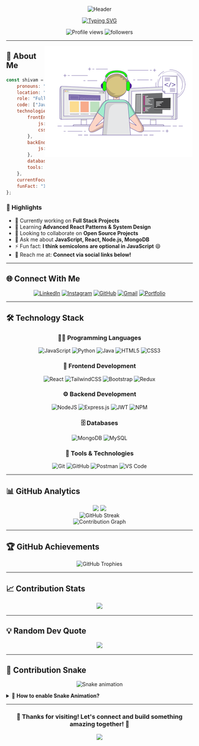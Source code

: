 <div align="center">

![Header](https://capsule-render.vercel.app/api?type=waving&color=gradient&customColorList=6,11,20&height=300&section=header&text=Shivam%20Kumar&fontSize=80&fontAlignY=35&animation=twinkling&fontColor=ffffff)

[![Typing SVG](https://readme-typing-svg.demolab.com?font=Fira+Code&size=24&duration=3000&pause=1000&color=00D9FF&center=true&vCenter=true&width=600&lines=Full+Stack+Developer+%F0%9F%9A%80;Problem+Solver+%F0%9F%92%A1;Tech+Enthusiast+%F0%9F%94%A5;Building+Amazing+Applications+%E2%9C%A8;Always+Learning+New+Tech+%F0%9F%93%9A)](https://git.io/typing-svg)

<img src="https://komarev.com/ghpvc/?username=shivam1396&label=Profile%20Views&color=blueviolet&style=for-the-badge" alt="Profile views" />
<img src="https://img.shields.io/github/followers/shivam1396?label=Followers&style=for-the-badge&color=blue" alt="followers" />

</div>

---

<img align="right" alt="Coding" width="400" src="https://raw.githubusercontent.com/devSouvik/devSouvik/master/gif3.gif">

## 🚀 About Me

```javascript
const shivam = {
    pronouns: "He" | "Him",
    location: "India 🇮🇳",
    role: "Full Stack Developer",
    code: ["JavaScript", "Python", "Java", "HTML", "CSS"],
    technologies: {
        frontEnd: {
            js: ["React"],
            css: ["Tailwind", "Bootstrap"]
        },
        backEnd: {
            js: ["Node.js", "Express"]
        },
        databases: ["MongoDB", "MySQL"],
        tools: ["Git", "GitHub", "VS Code"]
    },
    currentFocus: "Building scalable web applications",
    funFact: "I debug with console.log() 🐛"
};
```

### 💫 Highlights

- 🔭 Currently working on **Full Stack Projects**
- 🌱 Learning **Advanced React Patterns & System Design**
- 👯 Looking to collaborate on **Open Source Projects**
- 💬 Ask me about **JavaScript, React, Node.js, MongoDB**
- ⚡ Fun fact: **I think semicolons are optional in JavaScript** 😄
- 📧 Reach me at: **Connect via social links below!**

---

## 🌐 Connect With Me

<div align="center">

[![LinkedIn](https://img.shields.io/badge/LinkedIn-%230077B5.svg?style=for-the-badge&logo=linkedin&logoColor=white)](https://linkedin.com/in/shivam-kumar-133481294)
[![Instagram](https://img.shields.io/badge/Instagram-%23E4405F.svg?style=for-the-badge&logo=Instagram&logoColor=white)](https://instagram.com/____shivam____kumar________)
[![GitHub](https://img.shields.io/badge/github-%23121011.svg?style=for-the-badge&logo=github&logoColor=white)](https://github.com/shivam1396)
[![Gmail](https://img.shields.io/badge/Gmail-D14836?style=for-the-badge&logo=gmail&logoColor=white)](mailto:your.email@gmail.com)
[![Portfolio](https://img.shields.io/badge/Portfolio-%23000000.svg?style=for-the-badge&logo=firefox&logoColor=#FF7139)](https://your-portfolio.com)

</div>

---

## 🛠️ Technology Stack

<div align="center">

### 👨‍💻 Programming Languages

![JavaScript](https://img.shields.io/badge/javascript-%23323330.svg?style=for-the-badge&logo=javascript&logoColor=%23F7DF1E)
![Python](https://img.shields.io/badge/python-3670A0?style=for-the-badge&logo=python&logoColor=ffdd54)
![Java](https://img.shields.io/badge/java-%23ED8B00.svg?style=for-the-badge&logo=openjdk&logoColor=white)
![HTML5](https://img.shields.io/badge/html5-%23E34F26.svg?style=for-the-badge&logo=html5&logoColor=white)
![CSS3](https://img.shields.io/badge/css3-%231572B6.svg?style=for-the-badge&logo=css3&logoColor=white)

### 🎨 Frontend Development

![React](https://img.shields.io/badge/react-%2320232a.svg?style=for-the-badge&logo=react&logoColor=%2361DAFB)
![TailwindCSS](https://img.shields.io/badge/tailwindcss-%2338B2AC.svg?style=for-the-badge&logo=tailwind-css&logoColor=white)
![Bootstrap](https://img.shields.io/badge/bootstrap-%238511FA.svg?style=for-the-badge&logo=bootstrap&logoColor=white)
![Redux](https://img.shields.io/badge/redux-%23593d88.svg?style=for-the-badge&logo=redux&logoColor=white)

### ⚙️ Backend Development

![NodeJS](https://img.shields.io/badge/node.js-6DA55F?style=for-the-badge&logo=node.js&logoColor=white)
![Express.js](https://img.shields.io/badge/express.js-%23404d59.svg?style=for-the-badge&logo=express&logoColor=%2361DAFB)
![JWT](https://img.shields.io/badge/JWT-black?style=for-the-badge&logo=JSON%20web%20tokens)
![NPM](https://img.shields.io/badge/NPM-%23CB3837.svg?style=for-the-badge&logo=npm&logoColor=white)

### 🗄️ Databases

![MongoDB](https://img.shields.io/badge/MongoDB-%234ea94b.svg?style=for-the-badge&logo=mongodb&logoColor=white)
![MySQL](https://img.shields.io/badge/mysql-%2300f.svg?style=for-the-badge&logo=mysql&logoColor=white)

### 🔧 Tools & Technologies

![Git](https://img.shields.io/badge/git-%23F05033.svg?style=for-the-badge&logo=git&logoColor=white)
![GitHub](https://img.shields.io/badge/github-%23121011.svg?style=for-the-badge&logo=github&logoColor=white)
![Postman](https://img.shields.io/badge/Postman-FF6C37?style=for-the-badge&logo=postman&logoColor=white)
![VS Code](https://img.shields.io/badge/Visual%20Studio%20Code-0078d7.svg?style=for-the-badge&logo=visual-studio-code&logoColor=white)

</div>

---

## 📊 GitHub Analytics

<div align="center">
  <img height="180em" src="https://github-readme-stats.vercel.app/api?username=shivam1396&show_icons=true&theme=radical&include_all_commits=true&count_private=true&hide_border=true&bg_color=0D1117&title_color=00D9FF&icon_color=00D9FF&text_color=FFFFFF"/>
  <img height="180em" src="https://github-readme-stats.vercel.app/api/top-langs/?username=shivam1396&layout=compact&langs_count=8&theme=radical&hide_border=true&bg_color=0D1117&title_color=00D9FF&text_color=FFFFFF"/>
</div>

<div align="center">
  <img src="https://github-readme-streak-stats.herokuapp.com/?user=shivam1396&theme=radical&hide_border=true&background=0D1117&stroke=00D9FF&ring=00D9FF&fire=FF6B6B&currStreakLabel=00D9FF" alt="GitHub Streak" />
</div>

<div align="center">
  <img src="https://github-readme-activity-graph.vercel.app/graph?username=shivam1396&custom_title=Shivam's%20Contribution%20Graph&bg_color=0D1117&color=00D9FF&line=00D9FF&point=FFFFFF&area=true&hide_border=true" alt="Contribution Graph" />
</div>

---

## 🏆 GitHub Achievements

<div align="center">
  <img src="https://github-profile-trophy.vercel.app/?username=shivam1396&theme=radical&no-frame=true&no-bg=true&margin-w=4&row=2&column=3" alt="GitHub Trophies" />
</div>

---

## 📈 Contribution Stats

<div align="center">
  
![](https://github-contributor-stats.vercel.app/api?username=shivam1396&limit=5&theme=radical&combine_all_yearly_contributions=true&hide_border=true)

</div>

---

## 💡 Random Dev Quote

<div align="center">
  
![](https://quotes-github-readme.vercel.app/api?type=horizontal&theme=radical)

</div>

---

## 🐍 Contribution Snake

<div align="center">
  
![Snake animation](https://raw.githubusercontent.com/shivam1396/shivam1396/output/github-contribution-grid-snake-dark.svg)

</div>

<details>
<summary>📌 <b>How to enable Snake Animation?</b></summary>
<br>

Create `.github/workflows/snake.yml` in your profile repository:

```yaml
name: Generate Snake

on:
  schedule:
    - cron: "0 */12 * * *"
  workflow_dispatch:

jobs:
  build:
    runs-on: ubuntu-latest
    steps:
      - uses: actions/checkout@v3
      - uses: Platane/snk@v3
        with:
          github_user_name: shivam1396
          outputs: |
            dist/github-contribution-grid-snake.svg
            dist/github-contribution-grid-snake-dark.svg?palette=github-dark
      - uses: crazy-max/ghaction-github-pages@v3.1.0
        with:
          target_branch: output
          build_dir: dist
        env:
          GITHUB_TOKEN: ${{ secrets.GITHUB_TOKEN }}
```

</details>

---

<div align="center">

### 💙 Thanks for visiting! Let's connect and build something amazing together! 💙

![](https://capsule-render.vercel.app/api?type=waving&color=gradient&customColorList=6,11,20&height=120&section=footer)

</div>

